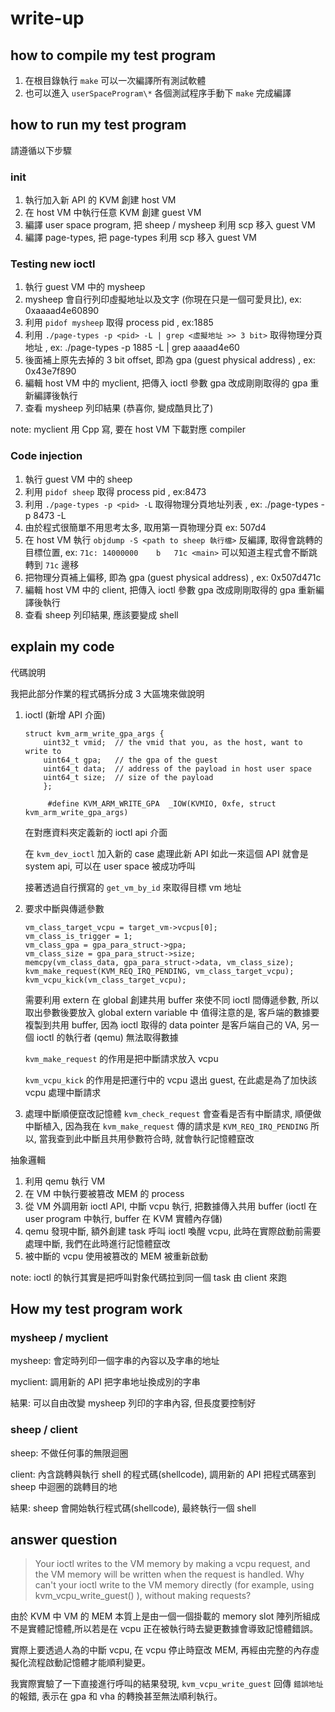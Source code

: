 # write-up

## how to compile my test program

1. 在根目錄執行 `make` 可以一次編譯所有測試軟體
2. 也可以進入 `userSpaceProgram\*` 各個測試程序手動下 `make` 完成編譯

## how to run my test program

請遵循以下步驟

### init

1. 執行加入新 API 的 KVM 創建 host VM
2. 在 host VM 中執行任意 KVM 創建 guest VM
3. 編譯 user space program, 把 sheep / mysheep 利用 scp 移入 guest VM
4. 編譯 page-types, 把 page-types 利用 scp 移入 guest VM

### Testing new ioctl

1. 執行 guest VM 中的 mysheep
2. mysheep 會自行列印虛擬地址以及文字 (你現在只是一個可愛貝比), ex: 0xaaaad4e60890
3. 利用 `pidof mysheep` 取得 process pid , ex:1885
4. 利用 `./page-types -p <pid> -L | grep <虛擬地址 >> 3 bit>` 取得物理分頁地址 , ex: ./page-types -p 1885 -L | grep aaaad4e60
5. 後面補上原先去掉的 3 bit offset, 即為 gpa (guest physical address) , ex: 0x43e7f890
6. 編輯 host VM 中的 myclient, 把傳入 ioctl 參數 gpa 改成剛剛取得的 gpa 重新編譯後執行
7. 查看 mysheep 列印結果 (恭喜你, 變成酷貝比了)

note: myclient 用 Cpp 寫, 要在 host VM 下載對應 compiler

### Code injection

1. 執行 guest VM 中的 sheep
2. 利用 `pidof sheep` 取得 process pid , ex:8473
3. 利用 `./page-types -p <pid> -L` 取得物理分頁地址列表 , ex: ./page-types -p 8473 -L
4. 由於程式很簡單不用思考太多, 取用第一頁物理分頁 ex: 507d4
5. 在 host VM 執行 `objdump -S <path to sheep 執行檔>` 反編譯, 取得會跳轉的目標位置, ex: `71c:	14000000 	b	71c <main>` 可以知道主程式會不斷跳轉到 `71c` 邊移
6. 把物理分頁補上偏移, 即為 gpa (guest physical address) , ex: 0x507d471c
7. 編輯 host VM 中的 client, 把傳入 ioctl 參數 gpa 改成剛剛取得的 gpa 重新編譯後執行
8. 查看 sheep 列印結果, 應該要變成 shell

## explain my code

代碼說明

我把此部分作業的程式碼拆分成 3 大區塊來做說明

1. ioctl (新增 API 介面)

   ```
   struct kvm_arm_write_gpa_args {
       uint32_t vmid;  // the vmid that you, as the host, want to write to
       uint64_t gpa;   // the gpa of the guest
       uint64_t data;  // address of the payload in host user space
       uint64_t size;  // size of the payload
       };

        #define KVM_ARM_WRITE_GPA  _IOW(KVMIO, 0xfe, struct kvm_arm_write_gpa_args)
   ```

   在對應資料夾定義新的 ioctl api 介面

   在 `kvm_dev_ioctl` 加入新的 case 處理此新 API
   如此一來這個 API 就會是 system api, 可以在 user space 被成功呼叫

   接著透過自行撰寫的 `get_vm_by_id` 來取得目標 vm 地址

2. 要求中斷與傳遞參數

   ```
   vm_class_target_vcpu = target_vm->vcpus[0];
   vm_class_is_trigger = 1;
   vm_class_gpa = gpa_para_struct->gpa;
   vm_class_size = gpa_para_struct->size;
   memcpy(vm_class_data, gpa_para_struct->data, vm_class_size);
   kvm_make_request(KVM_REQ_IRQ_PENDING, vm_class_target_vcpu);
   kvm_vcpu_kick(vm_class_target_vcpu);
   ```

   需要利用 extern 在 global 創建共用 buffer 來使不同 ioctl 間傳遞參數, 所以取出參數後要放入 global extern variable 中
   值得注意的是, 客戶端的數據要複製到共用 buffer, 因為 ioctl 取得的 data pointer 是客戶端自己的 VA, 另一個 ioctl 的執行者 (qemu) 無法取得數據

   `kvm_make_request` 的作用是把中斷請求放入 vcpu

   `kvm_vcpu_kick` 的作用是把運行中的 vcpu 退出 guest, 在此處是為了加快該 vcpu 處理中斷請求

3. 處理中斷順便竄改記憶體
   `kvm_check_request` 會查看是否有中斷請求, 順便做中斷植入, 因為我在 `kvm_make_request` 傳的請求是 `KVM_REQ_IRQ_PENDING` 所以, 當我查到此中斷且共用參數符合時, 就會執行記憶體竄改

抽象邏輯

1. 利用 qemu 執行 VM
2. 在 VM 中執行要被篡改 MEM 的 process
3. 從 VM 外調用新 ioctl API, 中斷 vcpu 執行, 把數據傳入共用 buffer (ioctl 在 user program 中執行, buffer 在 KVM 實體內存儲)
4. qemu 發現中斷, 額外創建 task 呼叫 ioctl 喚醒 vcpu, 此時在實際啟動前需要處理中斷, 我們在此時進行記憶體竄改
5. 被中斷的 vcpu 使用被篡改的 MEM 被重新啟動

note: ioctl 的執行其實是把呼叫對象代碼拉到同一個 task 由 client 來跑

## How my test program work

### mysheep / myclient

mysheep: 會定時列印一個字串的內容以及字串的地址

myclient: 調用新的 API 把字串地址換成別的字串

結果: 可以自由改變 mysheep 列印的字串內容, 但長度要控制好

### sheep / client

sheep: 不做任何事的無限迴圈

client: 內含跳轉與執行 shell 的程式碼(shellcode), 調用新的 API 把程式碼塞到 sheep 中迴圈的跳轉目的地

結果: sheep 會開始執行程式碼(shellcode), 最終執行一個 shell

## answer question

> Your ioctl writes to the VM memory by making a vcpu request, and the VM memory will be
> written when the request is handled. Why can't your ioctl write to the VM memory directly (for
> example, using kvm_vcpu_write_guest() ), without making requests?

由於 KVM 中 VM 的 MEM 本質上是由一個一個掛載的 memory slot 陣列所組成不是實體記憶體,所以若是在 vcpu 正在被執行時去變更數據會導致記憶體錯誤。

實際上要透過人為的中斷 vcpu, 在 vcpu 停止時竄改 MEM, 再經由完整的內存虛擬化流程啟動記憶體才能順利變更。

我實際實驗了一下直接進行呼叫的結果發現, `kvm_vcpu_write_guest` 回傳 `錯誤地址` 的報錯, 表示在 gpa 和 vha 的轉換甚至無法順利執行。
